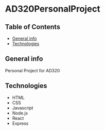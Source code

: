 # AD320PersonalProject

## Table of Contents
* [General info](#general-info)
* [Technologies](#technologies)

## General info
Personal Project for AD320

## Technologies
* HTML
* CSS
* Javascript
* Node.js
* React
* Express
